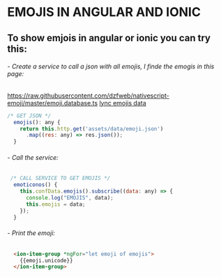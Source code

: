 

# EMOJIS IN ANGULAR AND IONIC
## To show emjois in angular or ionic you can try this:


######  - Create a service to call a json with all emojis, I finde the emogis in this page: 
https://raw.githubusercontent.com/dzfweb/nativescript-emoji/master/emoji.database.ts
[lync emojis data](https://raw.githubusercontent.com/dzfweb/nativescript-emoji/master/emoji.database.ts)


```javascript
/* GET JSON */
  emojis(): any {
    return this.http.get('assets/data/emoji.json')
      .map((res: any) => res.json());
  }
```

###### - Call the service:

```javascript
 /* CALL SERVICE TO GET EMOJIS */
  emoticonos() {
    this.confData.emojis().subscribe((data: any) => {
      console.log("EMOJIS", data);
      this.emojis = data;
    });
  }
```

###### - Print the emoji:

```html
  <ion-item-group *ngFor="let emoji of emojis">
    {{emoji.unicode}}
  </ion-item-group>
```
